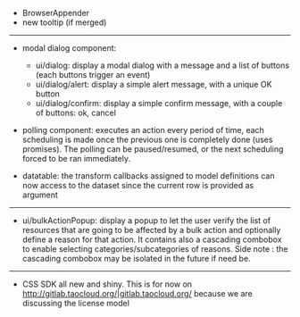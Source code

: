 <!---
channel: frontendchanges
release: 'Sprint 14'
permissions:
    - public
contributors:
    - 'Bertrand Chevrier'
    - 'Dieter Raber'
    - 'Jean-Sébastien Conan'
    - 'Sam Sipasseuth'
--->

- BrowserAppender
 - new tooltip (if merged)

---

- modal dialog component:
  + ui/dialog: display a modal dialog with a message and a list of buttons (each buttons trigger an event)
  + ui/dialog/alert: display a simple alert message, with a unique OK button
  + ui/dialog/confirm: display a simple confirm message, with a couple of buttons: ok, cancel

- polling component: executes an action every period of time, each scheduling is made once the previous one is completely done (uses promises). The polling can be paused/resumed, or the next scheduling forced to be ran immediately.

- datatable: the transform callbacks assigned to model definitions can now access to the dataset since the current row is provided as argument

---

- ui/bulkActionPopup: display a popup to let the user verify the list of resources that are going to be affected by a bulk action and optionally define a reason for that action. It contains also a cascading combobox to enable selecting categories/subcategories of reasons. 
Side note : the cascading combobox may be isolated in the future if need be.

---

- CSS SDK all new and shiny. This is for now on <http://gitlab.taocloud.org/|gitlab.taocloud.org/> because we are discussing the license model